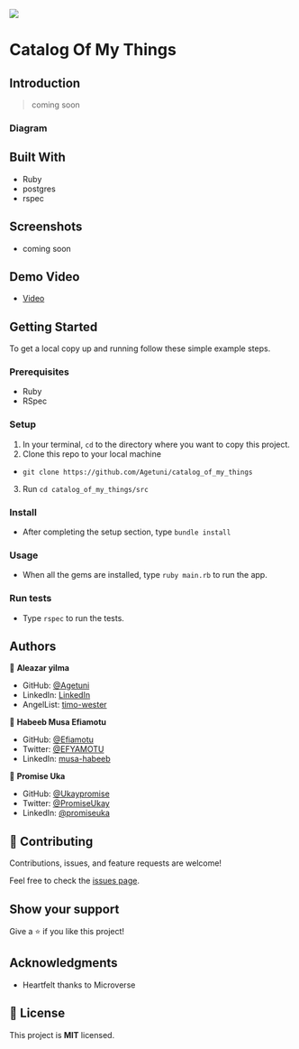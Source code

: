 ![](https://img.shields.io/badge/Microverse-blueviolet)

# Catalog Of My Things

## Introduction

> coming soon

### Diagram 

## Built With

  - Ruby
  - postgres
  - rspec
## Screenshots

 -  coming soon 
## Demo Video
-   [Video](https://youtu.be/O5Cj5-eBFNw)
## Getting Started

To get a local copy up and running follow these simple example steps.

### Prerequisites

* Ruby 
* RSpec 

### Setup

1. In your terminal, `cd` to the directory where you want to copy this project.
2. Clone this repo to your local machine
  - `git clone https://github.com/Agetuni/catalog_of_my_things ` 
3. Run `cd catalog_of_my_things/src`

### Install

* After completing the setup section, type `bundle install`

### Usage

* When all the gems are installed, type `ruby main.rb` to run the app.

### Run tests

* Type `rspec` to run the tests.

## Authors

👤 **Aleazar yilma**

- GitHub: [@Agetuni](https://github.com/Agetuni)
- LinkedIn: [LinkedIn](https://www.linkedin.com/in/aleazaryilma/)
- AngelList: [timo-wester](https://angel.co/u/aleazar-yilma-1)

👤 **Habeeb Musa Efiamotu**

- GitHub: [@Efiamotu](https://github.com/Efiamotu-1)
- Twitter: [@EFYAMOTU](https://twitter.com/EFYAMOTU)
- LinkedIn: [musa-habeeb](https://www.linkedin.com/in/musa-habeeb/)

👤  **Promise Uka** 

- GitHub: [@Ukaypromise](https://github.com/Ukaypromise)
- Twitter: [@PromiseUkay](https://twitter.com/PromiseUkay)
- LinkedIn: [@promiseuka](https://www.linkedin.com/in/promiseuka/)

## 🤝 Contributing

Contributions, issues, and feature requests are welcome!

Feel free to check the [issues page](../../issues/).

## Show your support

Give a ⭐️ if you like this project!

## Acknowledgments

- Heartfelt thanks to Microverse

## 📝 License

This project is **MIT** licensed.
